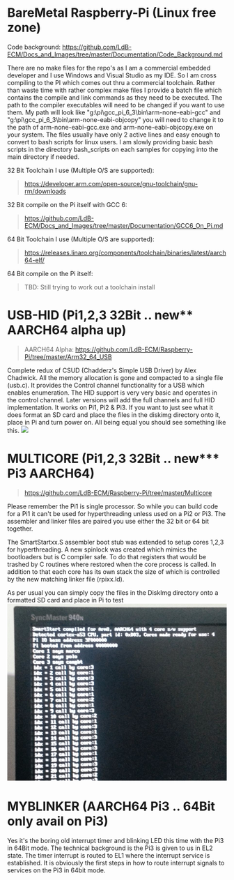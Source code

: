 # BareMetal Raspberry-Pi (Linux free zone)
>
Code background: 
https://github.com/LdB-ECM/Docs_and_Images/tree/master/Documentation/Code_Background.md
>
There are no make files for the repo's as I am a commercial embedded developer and I use Windows and Visual Studio as my IDE. So I am cross compiling to the PI which comes out thru a commercial toolchain. Rather than waste time with rather complex make files I provide a batch file which contains the compile and link commands as they need to be executed. The path to the compiler executables will need to be changed if you want to use them. My path will look like "g:\pi\gcc_pi_6_3\bin\arm-none-eabi-gcc" and "g:\pi\gcc_pi_6_3\bin\arm-none-eabi-objcopy" you will need to change it to the path of arm-none-eabi-gcc.exe and arm-none-eabi-objcopy.exe on your system. The files usually have only 2 active lines and easy enough to convert to bash scripts for linux users. I am slowly providing basic bash scripts in the directory bash_scripts on each samples for copying into the main directory if needed.

32 Bit Toolchain I use (Multiple O/S are supported):
>https://developer.arm.com/open-source/gnu-toolchain/gnu-rm/downloads
>
32 Bit compile on the Pi itself with GCC 6: 
>https://github.com/LdB-ECM/Docs_and_Images/tree/master/Documentation/GCC6_On_Pi.md
>
64 Bit Toolchain I use (Multiple O/S are supported):
>https://releases.linaro.org/components/toolchain/binaries/latest/aarch64-elf/
>
64 Bit compile on the Pi itself:
> TBD: Still trying to work out a toolchain install


# USB-HID (Pi1,2,3 32Bit .. new** AARCH64 alpha up)
>AARCH64 Alpha: https://github.com/LdB-ECM/Raspberry-Pi/tree/master/Arm32_64_USB
>
Complete redux of CSUD (Chadderz's Simple USB Driver) by Alex Chadwick. All the memory allocation is gone and compacted to a single file (usb.c). It provides the Control channel functionality for a USB which enables enumeration. The HID support is very very basic and operates in the control channel. Later versions will add the full channels and full HID implementation. It works on Pi1, Pi2 & Pi3. If you want to just see what it does format an SD card and place the files in the diskimg directory onto it, place in Pi and turn power on. All being equal you should see something like this.
![](../Docs_and_Images/tree/master/Images/USB_HID.jpg)
# MULTICORE (Pi1,2,3 32Bit .. new*** Pi3 AARCH64)
>https://github.com/LdB-ECM/Raspberry-Pi/tree/master/Multicore
>
Please remember the Pi1 is single processor. So while you can build code for a Pi1 it can't be used for hyperthreading unless used on a Pi2 or Pi3. The assembler and linker files are paired you use either the 32 bit or 64 bit together.
>
The SmartStartxx.S assembler boot stub was extended to setup cores 1,2,3 for hyperthreading. A new spinlock was created which mimics the bootloaders but is C compiler safe. To do that registers that would be trashed by C routines where restored when the core process is called. In addition to that each core has its own stack the size of which is controlled by the new matching linker file (rpixx.ld).
>
As per usual you can simply copy the files in the DiskImg directory onto a formatted SD card and place in Pi to test 
![](https://github.com/LdB-ECM/Docs_and_Images/blob/master/Images/Multicore.jpg)
# MYBLINKER (AARCH64 Pi3 .. 64Bit only avail on Pi3)
Yes it's the boring old interrupt timer and blinking LED this time with the Pi3 in 64Bit mode. The technical background is the Pi3 is given to us in EL2 state. The timer interrupt is routed to EL1 where the interrupt service is established. It is obviously the first steps in how to route interrupt signals to services on the Pi3 in 64bit mode. 

